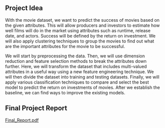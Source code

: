 ## Project Idea
With the movie dataset, we want to predict the success of movies based on the given attributes. This will allow producers and investors to estimate how well films will do in the market using attributes such as runtime, release date, and actors. Success will be defined by the return on investment. We will also apply clustering techniques to group the movies to find out what are the important attributes for the movie to be successful.

We will start by preprocessing the data. Then, we will use dimension reduction and feature selection methods to break the attributes down further. Here, we will transform the dataset that includes multi-valued attributes in a useful way using a new feature engineering technique. We will then divide the dataset into training and testing datasets. Finally, we will apply various classification techniques to compare and select the best model to predict the return on investments of movies. After we establish the baseline, we can find ways to improve the existing models.

## Final Project Report
<a target="_blank" href="/Final_Report.pdf" >Final_Report.pdf</a>
